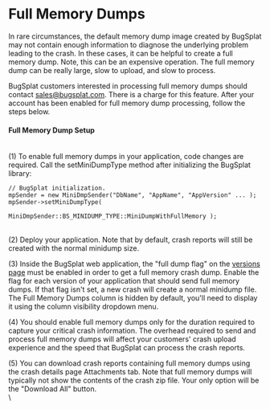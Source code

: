 # Full Memory Dumps

In rare circumstances, the default memory dump image created by BugSplat may not contain enough information to diagnose the underlying problem leading to the crash.  In these cases, it can be helpful to create a full memory dump.  Note, this can be an expensive operation.  The full memory dump can be really large, slow to upload, and slow to process. &#x20;

BugSplat customers interested in processing full memory dumps should contact sales@bugsplat.com.  There is a charge for this feature.  After your account has been enabled for full memory dump processing, follow the steps below.

#### Full Memory Dump Setup

\
(1) To enable full memory dumps in your application, code changes are required.  Call the setMiniDumpType method after initializing the BugSplat library:

```
// BugSplat initialization.  
mpSender = new MiniDmpSender("DbName", "AppName", "AppVersion" ... );
mpSender->setMiniDumpType( 
                MiniDmpSender::BS_MINIDUMP_TYPE::MiniDumpWithFullMemory ); 
```

\
(2) Deploy your application.  Note that by default, crash reports will still be created with the normal minidump size.

(3) Inside the BugSplat web application, the "full dump flag" on the [versions page](https://app.bugsplat.com/v2/versions) must be enabled in order to get a full memory crash dump.  Enable the flag for each version of your application that should send full memory dumps.  If that flag isn't set, a new crash will create a normal minidump file.  The Full Memory Dumps column is hidden by default, you'll need to display it using the column visibility dropdown menu. &#x20;

(4) You should enable full memory dumps only for the duration required to capture your critical crash information.  The overhead required to send and process full memory dumps will affect your customers' crash upload experience and the speed that BugSplat can process the crash reports.

(5) You can download crash reports containing full memory dumps using the crash details page Attachments tab.  Note that full memory dumps will typically not show the contents of the crash zip file.  Your only option will be the "Download All" button.\
\
